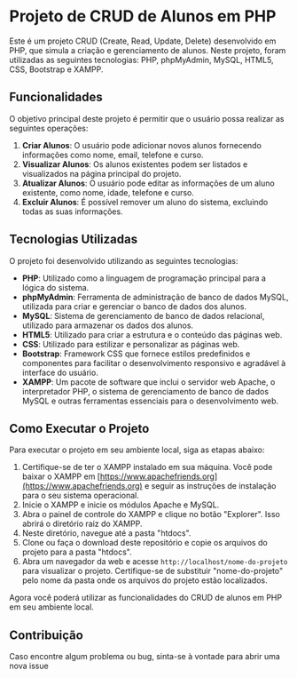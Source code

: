 # Projeto de CRUD de Alunos em PHP

Este é um projeto CRUD (Create, Read, Update, Delete) desenvolvido em PHP, que simula a criação e gerenciamento de alunos. Neste projeto, foram utilizadas as seguintes tecnologias: PHP, phpMyAdmin, MySQL, HTML5, CSS, Bootstrap e XAMPP.

## Funcionalidades

O objetivo principal deste projeto é permitir que o usuário possa realizar as seguintes operações:

1. **Criar Alunos**: O usuário pode adicionar novos alunos fornecendo informações como nome, email, telefone e curso.
2. **Visualizar Alunos**: Os alunos existentes podem ser listados e visualizados na página principal do projeto.
3. **Atualizar Alunos**: O usuário pode editar as informações de um aluno existente, como nome, idade, telefone e curso.
4. **Excluir Alunos**: É possível remover um aluno do sistema, excluindo todas as suas informações.

## Tecnologias Utilizadas

O projeto foi desenvolvido utilizando as seguintes tecnologias:

- **PHP**: Utilizado como a linguagem de programação principal para a lógica do sistema.
- **phpMyAdmin**: Ferramenta de administração de banco de dados MySQL, utilizada para criar e gerenciar o banco de dados dos alunos.
- **MySQL**: Sistema de gerenciamento de banco de dados relacional, utilizado para armazenar os dados dos alunos.
- **HTML5**: Utilizado para criar a estrutura e o conteúdo das páginas web.
- **CSS**: Utilizado para estilizar e personalizar as páginas web.
- **Bootstrap**: Framework CSS que fornece estilos predefinidos e componentes para facilitar o desenvolvimento responsivo e agradável à interface do usuário.
- **XAMPP**: Um pacote de software que inclui o servidor web Apache, o interpretador PHP, o sistema de gerenciamento de banco de dados MySQL e outras ferramentas essenciais para o desenvolvimento web.

## Como Executar o Projeto

Para executar o projeto em seu ambiente local, siga as etapas abaixo:

1. Certifique-se de ter o XAMPP instalado em sua máquina. Você pode baixar o XAMPP em [https://www.apachefriends.org](https://www.apachefriends.org) e seguir as instruções de instalação para o seu sistema operacional.
2. Inicie o XAMPP e inicie os módulos Apache e MySQL.
3. Abra o painel de controle do XAMPP e clique no botão "Explorer". Isso abrirá o diretório raiz do XAMPP.
4. Neste diretório, navegue até a pasta "htdocs".
5. Clone ou faça o download deste repositório e copie os arquivos do projeto para a pasta "htdocs".
6. Abra um navegador da web e acesse `http://localhost/nome-do-projeto` para visualizar o projeto. Certifique-se de substituir "nome-do-projeto" pelo nome da pasta onde os arquivos do projeto estão localizados.

Agora você poderá utilizar as funcionalidades do CRUD de alunos em PHP em seu ambiente local.

## Contribuição

Caso encontre algum problema ou bug, sinta-se à vontade para abrir uma nova issue
